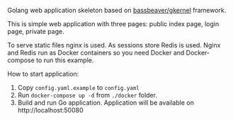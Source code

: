Golang web application skeleton based on [bassbeaver/gkernel](https://github.com/bassbeaver/gkernel) framework.

This is simple web application with three pages: public index page, login page, private page.

To serve static files nginx is used. As sessions store Redis is used. Nginx and Redis run as Docker containers so you need
Docker and Docker-compose to run this example. 

How to start application:
1. Copy `config.yaml.example` to `config.yaml`
2. Run `docker-compose up -d` from `./docker` folder.
3. Build and run Go application. Application will be available on http://localhost:50080